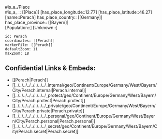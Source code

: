 ﻿---
location: [48.27,12.77] 
mapzoom: [7,12] 
mapmarker: city 
type: City
tags:
- geo/City


SpocWebEntityId: 33301
isDeleted: false
confidential: public

---
#is_a_/Place  
#is_a_ :: [[Place]] 
[has_place_longitude::12.77] 
[has_place_latitude::48.27] 
[name::Perach] 
has_place_country:: [[Germany]]  
has_place_province:: [[Bayern]]  
[Population::] 
[Unknown::] 


```leaflet
id: Perach
coordinates: [[Perach]] 
markerFile: [[Perach]] 
defaultZoom: 11 
maxZoom: 18
```


## Confidential Links & Embeds: 
- [[Perach|Perach]]  
- [[../../../../../../../../_internal/geo/Continent/Europe/Germany/West/Bayern/City/Perach.internal|Perach.internal]] 
- [[../../../../../../../../_protect/geo/Continent/Europe/Germany/West/Bayern/City/Perach.protect|Perach.protect]] 
- [[../../../../../../../../_private/geo/Continent/Europe/Germany/West/Bayern/City/Perach.private|Perach.private]] 
- [[../../../../../../../../_personal/geo/Continent/Europe/Germany/West/Bayern/City/Perach.personal|Perach.personal]] 
- [[../../../../../../../../_secret/geo/Continent/Europe/Germany/West/Bayern/City/Perach.secret|Perach.secret]] 
